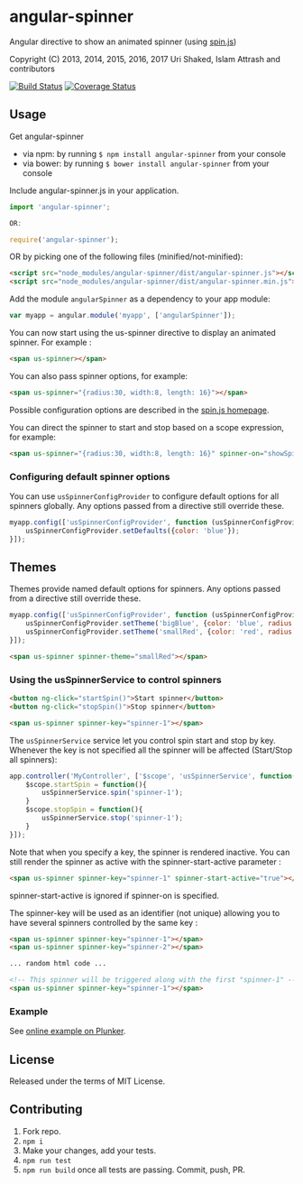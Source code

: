 # angular-spinner

Angular directive to show an animated spinner (using [spin.js](http://fgnass.github.io/spin.js/))

Copyright (C) 2013, 2014, 2015, 2016, 2017 Uri Shaked, Islam Attrash and contributors

[![Build Status](https://travis-ci.org/urish/angular-spinner.png?branch=master)](https://travis-ci.org/urish/angular-spinner)
[![Coverage Status](https://coveralls.io/repos/urish/angular-spinner/badge.png)](https://coveralls.io/r/urish/angular-spinner)


## Usage

Get angular-spinner

- via npm: by running ``` $ npm install angular-spinner ``` from your console
- via bower: by running ``` $ bower install angular-spinner ``` from your console

Include angular-spinner.js in your application.

```js
import 'angular-spinner';

OR:

require('angular-spinner');
```

OR by picking one of the following files (minified/not-minified): 

```html
<script src="node_modules/angular-spinner/dist/angular-spinner.js"></script>
<script src="node_modules/angular-spinner/dist/angular-spinner.min.js"></script>
```

Add the module `angularSpinner` as a dependency to your app module:

```js
var myapp = angular.module('myapp', ['angularSpinner']);
```

You can now start using the us-spinner directive to display an animated
spinner. For example :

```html
<span us-spinner></span>
```

You can also pass spinner options, for example:

```html
<span us-spinner="{radius:30, width:8, length: 16}"></span>
```

Possible configuration options are described in the [spin.js homepage](http://fgnass.github.io/spin.js/).

You can direct the spinner to start and stop based on a scope expression, for example:

```html
<span us-spinner="{radius:30, width:8, length: 16}" spinner-on="showSpinner"></span>
```


### Configuring default spinner options

You can use `usSpinnerConfigProvider` to configure default options for all spinners globally. Any options passed from a directive still override these.

```js
myapp.config(['usSpinnerConfigProvider', function (usSpinnerConfigProvider) {
    usSpinnerConfigProvider.setDefaults({color: 'blue'});
}]);
```

## Themes

Themes provide named default options for spinners. Any options passed from a directive still override these.

```js
myapp.config(['usSpinnerConfigProvider', function (usSpinnerConfigProvider) {
    usSpinnerConfigProvider.setTheme('bigBlue', {color: 'blue', radius: 20});
    usSpinnerConfigProvider.setTheme('smallRed', {color: 'red', radius: 6});
}]);
```

```html
<span us-spinner spinner-theme="smallRed"></span>
```

### Using the usSpinnerService to control spinners

```html
<button ng-click="startSpin()">Start spinner</button>
<button ng-click="stopSpin()">Stop spinner</button>

<span us-spinner spinner-key="spinner-1"></span>
```

The `usSpinnerService` service let you control spin start and stop by key.
Whenever the key is not specified all the spinner will be affected (Start/Stop all spinners): 

```js
app.controller('MyController', ['$scope', 'usSpinnerService', function($scope, usSpinnerService){
    $scope.startSpin = function(){
        usSpinnerService.spin('spinner-1');
    }
    $scope.stopSpin = function(){
        usSpinnerService.stop('spinner-1');
    }
}]);
```

Note that when you specify a key, the spinner is rendered inactive.
You can still render the spinner as active with the spinner-start-active parameter :
```html
<span us-spinner spinner-key="spinner-1" spinner-start-active="true"></span>
```

spinner-start-active is ignored if spinner-on is specified.

The spinner-key will be used as an identifier (not unique) allowing you to have several spinners controlled by the same key :

```html
<span us-spinner spinner-key="spinner-1"></span>
<span us-spinner spinner-key="spinner-2"></span>

... random html code ...

<!-- This spinner will be triggered along with the first "spinner-1" -->
<span us-spinner spinner-key="spinner-1"></span>
```

### Example

See [online example on Plunker](http://plnkr.co/edit/BGLUYcylbIVJRz6ztbhf?p=preview).

## License

Released under the terms of MIT License.

## Contributing

1. Fork repo.
2. `npm i`
3. Make your changes, add your tests.
4. `npm run test`
5. `npm run build` once all tests are passing. Commit, push, PR.
